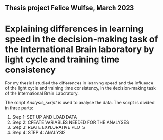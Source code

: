 ## Thesis project Felice Wulfse, March 2023

# Explaining differences in learning speed in the decision-making task of the International Brain laboratory by light cycle and training time consistency

For my thesis I studied the differences in learning speed and the influence of the light cycle and training time consistency, in the decision-making task of the International Brain Laboratory. 

The script _Analysis_script_ is used to analyse the data. The script is divided in three parts:
1. Step 1: SET UP AND LOAD DATA
2. Step 2: CREATE VARIABLES NEEDED FOR THE ANALYSES
3. Step 3: REATE EXPLORATIVE PLOTS 
4. Step 4: STEP 4: ANALYSIS


